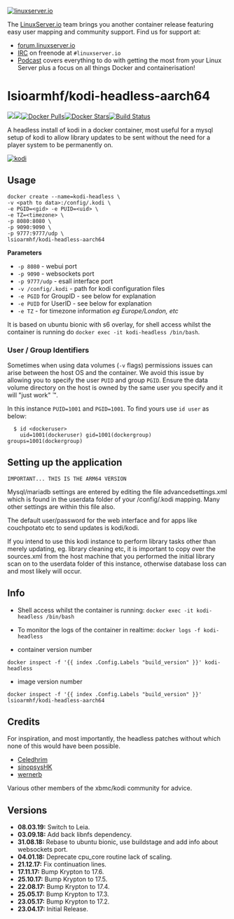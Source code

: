 [linuxserverurl]: https://linuxserver.io
[forumurl]: https://forum.linuxserver.io
[ircurl]: https://www.linuxserver.io/index.php/irc/
[podcasturl]: https://www.linuxserver.io/index.php/category/podcast/
[appurl]: https://kodi.tv/
[hub]: https://hub.docker.com/r/lsioarmhf/kodi-headless-aarch64/

[![linuxserver.io](https://raw.githubusercontent.com/linuxserver/docker-templates/master/linuxserver.io/img/linuxserver_medium.png)][linuxserverurl]

The [LinuxServer.io][linuxserverurl] team brings you another container release featuring easy user mapping and community support. Find us for support at:
* [forum.linuxserver.io][forumurl]
* [IRC][ircurl] on freenode at `#linuxserver.io`
* [Podcast][podcasturl] covers everything to do with getting the most from your Linux Server plus a focus on all things Docker and containerisation!

# lsioarmhf/kodi-headless-aarch64
[![](https://images.microbadger.com/badges/version/lsioarmhf/kodi-headless-aarch64.svg)](https://microbadger.com/images/lsioarmhf/kodi-headless-aarch64 "Get your own version badge on microbadger.com")[![](https://images.microbadger.com/badges/image/lsioarmhf/kodi-headless-aarch64.svg)](http://microbadger.com/images/lsioarmhf/kodi-headless-aarch64 "Get your own image badge on microbadger.com")[![Docker Pulls](https://img.shields.io/docker/pulls/lsioarmhf/kodi-headless-aarch64.svg)][hub][![Docker Stars](https://img.shields.io/docker/stars/lsioarmhf/kodi-headless-aarch64.svg)][hub][![Build Status](https://ci.linuxserver.io/buildStatus/icon?job=Docker-Builders/arm64/arm64-kodi-headless)](https://ci.linuxserver.io/job/Docker-Builders/job/arm64/job/arm64-kodi-headless/)

A headless install of kodi in a docker container, most useful for a mysql setup of kodi to allow library updates to be sent without the need for a player system to be permanently on.

[![kodi](https://raw.githubusercontent.com/linuxserver/docker-templates/master/linuxserver.io/img/kodi-banner.png)][appurl]

## Usage

```
docker create --name=kodi-headless \
-v <path to data>:/config/.kodi \
-e PGID=<gid> -e PUID=<uid> \
-e TZ=<timezone> \
-p 8080:8080 \
-p 9090:9090 \
-p 9777:9777/udp \
lsioarmhf/kodi-headless-aarch64
```

**Parameters**

* `-p 8080` - webui port
* `-p 9090` - websockets port
* `-p 9777/udp` - esall interface port
* `-v /config/.kodi` - path for kodi configuration files
* `-e PGID` for GroupID - see below for explanation
* `-e PUID` for UserID - see below for explanation
* `-e TZ` - for timezone information *eg Europe/London, etc*

It is based on ubuntu bionic with s6 overlay, for shell access whilst the container is running do `docker exec -it kodi-headless /bin/bash`.

### User / Group Identifiers

Sometimes when using data volumes (`-v` flags) permissions issues can arise between the host OS and the container. We avoid this issue by allowing you to specify the user `PUID` and group `PGID`. Ensure the data volume directory on the host is owned by the same user you specify and it will "just work" ™.

In this instance `PUID=1001` and `PGID=1001`. To find yours use `id user` as below:

```
  $ id <dockeruser>
    uid=1001(dockeruser) gid=1001(dockergroup) groups=1001(dockergroup)
```

## Setting up the application
`IMPORTANT... THIS IS THE ARM64 VERSION`

Mysql/mariadb settings are entered by editing the file advancedsettings.xml which is found in the userdata folder of your /config/.kodi mapping. Many other settings are within this file also.

The default user/password for the web interface and for apps like couchpotato etc to send updates is kodi/kodi.

If you intend to use this kodi instance to perform library tasks other than merely updating, eg. library cleaning etc, it is important to copy over the sources.xml from the host machine that you performed the initial library scan on to the userdata folder of this instance, otherwise database loss can and most likely will occur.

## Info

* Shell access whilst the container is running: `docker exec -it kodi-headless /bin/bash`
* To monitor the logs of the container in realtime: `docker logs -f kodi-headless`

* container version number 

`docker inspect -f '{{ index .Config.Labels "build_version" }}' kodi-headless`

* image version number

`docker inspect -f '{{ index .Config.Labels "build_version" }}' lsioarmhf/kodi-headless-aarch64`

## Credits
For inspiration, and most importantly, the headless patches without which none of this would have been possible. 

+ [Celedhrim](https://github.com/Celedhrim)
+ [sinopsysHK](https://github.com/sinopsysHK)
+ [wernerb](https://github.com/wernerb)

Various other members of the xbmc/kodi community for advice.

## Versions

+ **08.03.19:** Switch to Leia.
+ **03.09.18:** Add back libnfs dependency.
+ **31.08.18:** Rebase to ubuntu bionic, use buildstage and add info about websockets port.
+ **04.01.18:** Deprecate cpu_core routine lack of scaling.
+ **21.12.17:** Fix continuation lines.
+ **17.11.17:** Bump Krypton to 17.6.
+ **25.10.17:** Bump Krypton to 17.5.
+ **22.08.17:** Bump Krypton to 17.4.
+ **25.05.17:** Bump Krypton to 17.3.
+ **23.05.17:** Bump Krypton to 17.2.
+ **23.04.17:** Initial Release.

